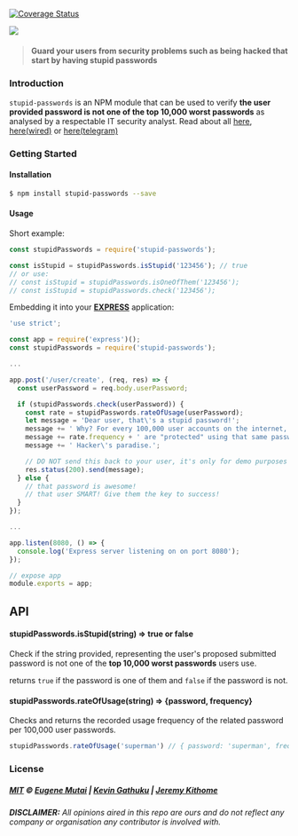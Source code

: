 [![Coverage Status](https://coveralls.io/repos/github/kn9ts/stupid-passwords/badge.svg?branch=feature%2Ftests)](https://coveralls.io/github/kn9ts/stupid-passwords?branch=feature%2Ftests)

![](http://res.cloudinary.com/dpmk2cnpi/image/upload/q_80/v1466166678/Screenshot_at_Jun_17_15-30-35_ufkfcq.png)

> #### Guard your users from security problems such as being hacked that start by having stupid passwords

### Introduction

`stupid-passwords` is an NPM module that can be used to verify **the user provided password is
not one of the top 10,000 worst passwords** as analysed by a respectable IT security analyst. Read
about all [ here](https://xato.net/10-000-top-passwords-6d6380716fe0#.473dkcjfm),
[here(wired)](http://www.wired.com/2013/12/web-semantics-the-ten-thousand-worst-passwords/) or
[here(telegram)](http://www.telegraph.co.uk/technology/internet-security/10303159/Most-common-and-hackable-passwords-on-the-internet.html)

### Getting Started

#### Installation

```bash
$ npm install stupid-passwords --save
```

#### Usage

Short example:

```js
const stupidPasswords = require('stupid-passwords');

const isStupid = stupidPasswords.isStupid('123456'); // true
// or use:
// const isStupid = stupidPasswords.isOneOfThem('123456');
// const isStupid = stupidPasswords.check('123456');
```

Embedding it into your [**EXPRESS**](http://expressjs.com/en/4x/api.html#app.post.method) application:

```js
'use strict';

const app = require('express')();
const stupidPasswords = require('stupid-passwords');

...

app.post('/user/create', (req, res) => {
  const userPassword = req.body.userPassword;

  if (stupidPasswords.check(userPassword)) {
    const rate = stupidPasswords.rateOfUsage(userPassword);
    let message = 'Dear user, that\'s a stupid password!';
    message += ' Why? For every 100,000 user accounts on the internet, ';
    message += rate.frequency + ' are "protected" using that same password.';
    message += ' Hacker\'s paradise.';

    // DO NOT send this back to your user, it's only for demo purposes
    res.status(200).send(message);
  } else {
    // that password is awesome!
    // that user SMART! Give them the key to success!
  }
});

...

app.listen(8080, () => {
  console.log('Express server listening on on port 8080');
});

// expose app
module.exports = app;
```


## API

#### stupidPasswords.isStupid(string) => true or false

Check if the string provided, representing the user's proposed submitted password is not one of the
**top 10,000 worst passwords** users use.

returns `true` if the password is one of them and `false` if the password is not.

#### stupidPasswords.rateOfUsage(string) => {password, frequency}

Checks and returns the recorded usage frequency of the related password per 100,000 user passwords.

```js
stupidPasswords.rateOfUsage('superman') // { password: 'superman', frequency: 2523 }
```

### License

##### [MIT](https://mit-license.org/) © [Eugene Mutai](https://github.com/kn9ts) | [Kevin Gathuku](https://github.com/kevgathuku) | [Jeremy Kithome](https://github.com/andela-jkithome)

*__DISCLAIMER:__* _All opinions aired in this repo are ours and do not reflect any company or organisation any contributor is involved with._
